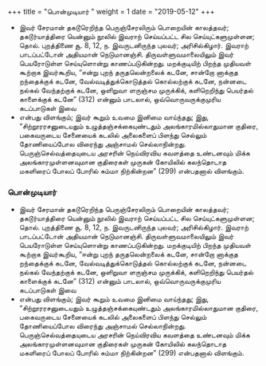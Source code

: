 ﻿+++
title = "பொன்முடியார்  "
weight = 1
date = "2019-05-12"
+++


-  இவர் சேரமான் தகடூரெறிந்த பெருஞ்சேரலிரும் பொறையின் காலத்தவர்;  தகடூர்யாத்திரை யென்னும் நூலில் இவராற் செய்யப்பட்ட சில செய்யுட்களுமுள்ளன;  தொல். புறத்திணை சூ. 8, 12, ந. இவருடனிருந்த புலவர்; அரிசில்கிழார். இவராற் பாடப்பட்டோன் அதியமான் நெடுமானஞ்சி. திருவள்ளுவமாலையிலும் இவர் பெயரோடுள்ள செய்யுளொன்று காணப்படுகின்றது. மறக்குடியிற் பிறந்த முதியவள் கூற்றாக இவர்கூறிய, “ஈன்று புறந் தருதலென்றலைக் கடனே, சான்றோ னாக்குத றந்தைக்குக் கடனே, வேல்வடித்துக்கொடுத்தல் கொல்லற்குக் கடனே, நன்னடை நல்கல் வேந்தற்குக் கடனே, ஒளிறுவா ளருஞ்சம முருக்கிக், களிறெறிந்து பெயர்தல் காளைக்குக் கடனே” (312)  என்னும் பாடலால், ஒவ்வொருவருக்குமுரிய கடப்பாடுகள் இவை 
-  என்பது விளங்கும்; இவர் கூறும் உவமை இனிமை வாய்ந்தது; இது, “சிற்றூரரசனுடையதும் உழுத்தஞ்சக்கையுண்டதும் அலங்காரமில்லாதுமான குதிரை, பகைவருடைய சேனையைக் கடலில் அலைகளைப் பிளந்து செல்லும் தோணியைப்போல விரைந்து அஞ்சாமல் செல்லாநின்றது. பெருஞ்செல்வத்தையுடைய அரசரின் நெய்விரவிய கவளத்தை உண்டனவும் மிக்க அலங்காரமுள்ளனவுமான குதிரைகள் முருகன் கோயிலில் கலந்தொடாத மகளிரைப் போலப் போரில் சும்மா நிற்கின்றன” (299)  என்பதனால் விளங்கும். 
  
### பொன்முடியார்  
-  இவர் சேரமான் தகடூரெறிந்த பெருஞ்சேரலிரும் பொறையின் காலத்தவர்;  தகடூர்யாத்திரை யென்னும் நூலில் இவராற் செய்யப்பட்ட சில செய்யுட்களுமுள்ளன;  தொல். புறத்திணை சூ. 8, 12, ந. இவருடனிருந்த புலவர்; அரிசில்கிழார். இவராற் பாடப்பட்டோன் அதியமான் நெடுமானஞ்சி. திருவள்ளுவமாலையிலும் இவர் பெயரோடுள்ள செய்யுளொன்று காணப்படுகின்றது. மறக்குடியிற் பிறந்த முதியவள் கூற்றாக இவர்கூறிய, “ஈன்று புறந் தருதலென்றலைக் கடனே, சான்றோ னாக்குத றந்தைக்குக் கடனே, வேல்வடித்துக்கொடுத்தல் கொல்லற்குக் கடனே, நன்னடை நல்கல் வேந்தற்குக் கடனே, ஒளிறுவா ளருஞ்சம முருக்கிக், களிறெறிந்து பெயர்தல் காளைக்குக் கடனே” (312)  என்னும் பாடலால், ஒவ்வொருவருக்குமுரிய கடப்பாடுகள் இவை 
-  என்பது விளங்கும்; இவர் கூறும் உவமை இனிமை வாய்ந்தது; இது, “சிற்றூரரசனுடையதும் உழுத்தஞ்சக்கையுண்டதும் அலங்காரமில்லாதுமான குதிரை, பகைவருடைய சேனையைக் கடலில் அலைகளைப் பிளந்து செல்லும் தோணியைப்போல விரைந்து அஞ்சாமல் செல்லாநின்றது. பெருஞ்செல்வத்தையுடைய அரசரின் நெய்விரவிய கவளத்தை உண்டனவும் மிக்க அலங்காரமுள்ளனவுமான குதிரைகள் முருகன் கோயிலில் கலந்தொடாத மகளிரைப் போலப் போரில் சும்மா நிற்கின்றன” (299)  என்பதனால் விளங்கும். 
